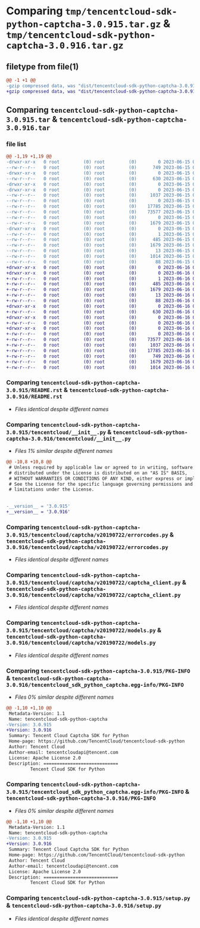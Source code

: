 # Comparing `tmp/tencentcloud-sdk-python-captcha-3.0.915.tar.gz` & `tmp/tencentcloud-sdk-python-captcha-3.0.916.tar.gz`

## filetype from file(1)

```diff
@@ -1 +1 @@
-gzip compressed data, was "dist/tencentcloud-sdk-python-captcha-3.0.915.tar", last modified: Thu Jun 15 00:19:33 2023, max compression
+gzip compressed data, was "dist/tencentcloud-sdk-python-captcha-3.0.916.tar", last modified: Fri Jun 16 00:28:30 2023, max compression
```

## Comparing `tencentcloud-sdk-python-captcha-3.0.915.tar` & `tencentcloud-sdk-python-captcha-3.0.916.tar`

### file list

```diff
@@ -1,19 +1,19 @@
-drwxr-xr-x   0 root         (0) root         (0)        0 2023-06-15 00:19:33.000000 tencentcloud-sdk-python-captcha-3.0.915/
--rw-r--r--   0 root         (0) root         (0)      749 2023-06-15 00:19:33.000000 tencentcloud-sdk-python-captcha-3.0.915/README.rst
-drwxr-xr-x   0 root         (0) root         (0)        0 2023-06-15 00:19:33.000000 tencentcloud-sdk-python-captcha-3.0.915/tencentcloud/
--rw-r--r--   0 root         (0) root         (0)      630 2023-06-15 00:19:33.000000 tencentcloud-sdk-python-captcha-3.0.915/tencentcloud/__init__.py
-drwxr-xr-x   0 root         (0) root         (0)        0 2023-06-15 00:19:33.000000 tencentcloud-sdk-python-captcha-3.0.915/tencentcloud/captcha/
-drwxr-xr-x   0 root         (0) root         (0)        0 2023-06-15 00:19:33.000000 tencentcloud-sdk-python-captcha-3.0.915/tencentcloud/captcha/v20190722/
--rw-r--r--   0 root         (0) root         (0)     1037 2023-06-15 00:19:33.000000 tencentcloud-sdk-python-captcha-3.0.915/tencentcloud/captcha/v20190722/errorcodes.py
--rw-r--r--   0 root         (0) root         (0)        0 2023-06-15 00:19:33.000000 tencentcloud-sdk-python-captcha-3.0.915/tencentcloud/captcha/v20190722/__init__.py
--rw-r--r--   0 root         (0) root         (0)    17785 2023-06-15 00:19:33.000000 tencentcloud-sdk-python-captcha-3.0.915/tencentcloud/captcha/v20190722/captcha_client.py
--rw-r--r--   0 root         (0) root         (0)    73577 2023-06-15 00:19:33.000000 tencentcloud-sdk-python-captcha-3.0.915/tencentcloud/captcha/v20190722/models.py
--rw-r--r--   0 root         (0) root         (0)        0 2023-06-15 00:19:33.000000 tencentcloud-sdk-python-captcha-3.0.915/tencentcloud/captcha/__init__.py
--rw-r--r--   0 root         (0) root         (0)     1679 2023-06-15 00:19:33.000000 tencentcloud-sdk-python-captcha-3.0.915/PKG-INFO
-drwxr-xr-x   0 root         (0) root         (0)        0 2023-06-15 00:19:33.000000 tencentcloud-sdk-python-captcha-3.0.915/tencentcloud_sdk_python_captcha.egg-info/
--rw-r--r--   0 root         (0) root         (0)        1 2023-06-15 00:19:33.000000 tencentcloud-sdk-python-captcha-3.0.915/tencentcloud_sdk_python_captcha.egg-info/dependency_links.txt
--rw-r--r--   0 root         (0) root         (0)      485 2023-06-15 00:19:33.000000 tencentcloud-sdk-python-captcha-3.0.915/tencentcloud_sdk_python_captcha.egg-info/SOURCES.txt
--rw-r--r--   0 root         (0) root         (0)     1679 2023-06-15 00:19:33.000000 tencentcloud-sdk-python-captcha-3.0.915/tencentcloud_sdk_python_captcha.egg-info/PKG-INFO
--rw-r--r--   0 root         (0) root         (0)       13 2023-06-15 00:19:33.000000 tencentcloud-sdk-python-captcha-3.0.915/tencentcloud_sdk_python_captcha.egg-info/top_level.txt
--rw-r--r--   0 root         (0) root         (0)     1014 2023-06-15 00:19:33.000000 tencentcloud-sdk-python-captcha-3.0.915/setup.py
--rw-r--r--   0 root         (0) root         (0)       88 2023-06-15 00:19:33.000000 tencentcloud-sdk-python-captcha-3.0.915/setup.cfg
+drwxr-xr-x   0 root         (0) root         (0)        0 2023-06-16 00:28:30.000000 tencentcloud-sdk-python-captcha-3.0.916/
+drwxr-xr-x   0 root         (0) root         (0)        0 2023-06-16 00:28:30.000000 tencentcloud-sdk-python-captcha-3.0.916/tencentcloud_sdk_python_captcha.egg-info/
+-rw-r--r--   0 root         (0) root         (0)        1 2023-06-16 00:28:30.000000 tencentcloud-sdk-python-captcha-3.0.916/tencentcloud_sdk_python_captcha.egg-info/dependency_links.txt
+-rw-r--r--   0 root         (0) root         (0)      485 2023-06-16 00:28:30.000000 tencentcloud-sdk-python-captcha-3.0.916/tencentcloud_sdk_python_captcha.egg-info/SOURCES.txt
+-rw-r--r--   0 root         (0) root         (0)     1679 2023-06-16 00:28:30.000000 tencentcloud-sdk-python-captcha-3.0.916/tencentcloud_sdk_python_captcha.egg-info/PKG-INFO
+-rw-r--r--   0 root         (0) root         (0)       13 2023-06-16 00:28:30.000000 tencentcloud-sdk-python-captcha-3.0.916/tencentcloud_sdk_python_captcha.egg-info/top_level.txt
+-rw-r--r--   0 root         (0) root         (0)       88 2023-06-16 00:28:30.000000 tencentcloud-sdk-python-captcha-3.0.916/setup.cfg
+drwxr-xr-x   0 root         (0) root         (0)        0 2023-06-16 00:28:30.000000 tencentcloud-sdk-python-captcha-3.0.916/tencentcloud/
+-rw-r--r--   0 root         (0) root         (0)      630 2023-06-16 00:28:30.000000 tencentcloud-sdk-python-captcha-3.0.916/tencentcloud/__init__.py
+drwxr-xr-x   0 root         (0) root         (0)        0 2023-06-16 00:28:30.000000 tencentcloud-sdk-python-captcha-3.0.916/tencentcloud/captcha/
+-rw-r--r--   0 root         (0) root         (0)        0 2023-06-16 00:28:30.000000 tencentcloud-sdk-python-captcha-3.0.916/tencentcloud/captcha/__init__.py
+drwxr-xr-x   0 root         (0) root         (0)        0 2023-06-16 00:28:30.000000 tencentcloud-sdk-python-captcha-3.0.916/tencentcloud/captcha/v20190722/
+-rw-r--r--   0 root         (0) root         (0)        0 2023-06-16 00:28:30.000000 tencentcloud-sdk-python-captcha-3.0.916/tencentcloud/captcha/v20190722/__init__.py
+-rw-r--r--   0 root         (0) root         (0)    73577 2023-06-16 00:28:30.000000 tencentcloud-sdk-python-captcha-3.0.916/tencentcloud/captcha/v20190722/models.py
+-rw-r--r--   0 root         (0) root         (0)     1037 2023-06-16 00:28:30.000000 tencentcloud-sdk-python-captcha-3.0.916/tencentcloud/captcha/v20190722/errorcodes.py
+-rw-r--r--   0 root         (0) root         (0)    17785 2023-06-16 00:28:30.000000 tencentcloud-sdk-python-captcha-3.0.916/tencentcloud/captcha/v20190722/captcha_client.py
+-rw-r--r--   0 root         (0) root         (0)      749 2023-06-16 00:28:30.000000 tencentcloud-sdk-python-captcha-3.0.916/README.rst
+-rw-r--r--   0 root         (0) root         (0)     1679 2023-06-16 00:28:30.000000 tencentcloud-sdk-python-captcha-3.0.916/PKG-INFO
+-rw-r--r--   0 root         (0) root         (0)     1014 2023-06-16 00:28:30.000000 tencentcloud-sdk-python-captcha-3.0.916/setup.py
```

### Comparing `tencentcloud-sdk-python-captcha-3.0.915/README.rst` & `tencentcloud-sdk-python-captcha-3.0.916/README.rst`

 * *Files identical despite different names*

### Comparing `tencentcloud-sdk-python-captcha-3.0.915/tencentcloud/__init__.py` & `tencentcloud-sdk-python-captcha-3.0.916/tencentcloud/__init__.py`

 * *Files 1% similar despite different names*

```diff
@@ -10,8 +10,8 @@
 # Unless required by applicable law or agreed to in writing, software
 # distributed under the License is distributed on an "AS IS" BASIS,
 # WITHOUT WARRANTIES OR CONDITIONS OF ANY KIND, either express or implied.
 # See the License for the specific language governing permissions and
 # limitations under the License.
 
 
-__version__ = '3.0.915'
+__version__ = '3.0.916'
```

### Comparing `tencentcloud-sdk-python-captcha-3.0.915/tencentcloud/captcha/v20190722/errorcodes.py` & `tencentcloud-sdk-python-captcha-3.0.916/tencentcloud/captcha/v20190722/errorcodes.py`

 * *Files identical despite different names*

### Comparing `tencentcloud-sdk-python-captcha-3.0.915/tencentcloud/captcha/v20190722/captcha_client.py` & `tencentcloud-sdk-python-captcha-3.0.916/tencentcloud/captcha/v20190722/captcha_client.py`

 * *Files identical despite different names*

### Comparing `tencentcloud-sdk-python-captcha-3.0.915/tencentcloud/captcha/v20190722/models.py` & `tencentcloud-sdk-python-captcha-3.0.916/tencentcloud/captcha/v20190722/models.py`

 * *Files identical despite different names*

### Comparing `tencentcloud-sdk-python-captcha-3.0.915/PKG-INFO` & `tencentcloud-sdk-python-captcha-3.0.916/tencentcloud_sdk_python_captcha.egg-info/PKG-INFO`

 * *Files 0% similar despite different names*

```diff
@@ -1,10 +1,10 @@
 Metadata-Version: 1.1
 Name: tencentcloud-sdk-python-captcha
-Version: 3.0.915
+Version: 3.0.916
 Summary: Tencent Cloud Captcha SDK for Python
 Home-page: https://github.com/TencentCloud/tencentcloud-sdk-python
 Author: Tencent Cloud
 Author-email: tencentcloudapi@tencent.com
 License: Apache License 2.0
 Description: ============================
         Tencent Cloud SDK for Python
```

### Comparing `tencentcloud-sdk-python-captcha-3.0.915/tencentcloud_sdk_python_captcha.egg-info/PKG-INFO` & `tencentcloud-sdk-python-captcha-3.0.916/PKG-INFO`

 * *Files 0% similar despite different names*

```diff
@@ -1,10 +1,10 @@
 Metadata-Version: 1.1
 Name: tencentcloud-sdk-python-captcha
-Version: 3.0.915
+Version: 3.0.916
 Summary: Tencent Cloud Captcha SDK for Python
 Home-page: https://github.com/TencentCloud/tencentcloud-sdk-python
 Author: Tencent Cloud
 Author-email: tencentcloudapi@tencent.com
 License: Apache License 2.0
 Description: ============================
         Tencent Cloud SDK for Python
```

### Comparing `tencentcloud-sdk-python-captcha-3.0.915/setup.py` & `tencentcloud-sdk-python-captcha-3.0.916/setup.py`

 * *Files identical despite different names*

